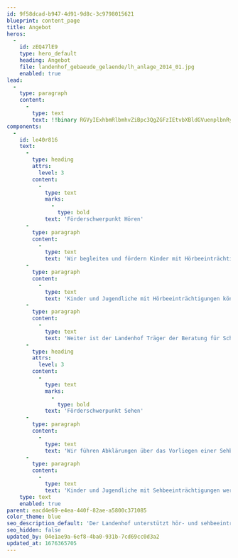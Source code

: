```yaml
---
id: 9f58dcad-b947-4d91-9d8c-3c9798015621
blueprint: content_page
title: Angebot
heros:
  -
    id: zEQ47lE9
    type: hero_default
    heading: Angebot
    file: landenhof_gebaeude_gelaende/lh_anlage_2014_01.jpg
    enabled: true
lead:
  -
    type: paragraph
    content:
      -
        type: text
        text: !!binary RGVyIExhbmRlbmhvZiBpc3QgZGFzIEtvbXBldGVuenplbnRydW0gZsO8ciBIw7ZyYmVlaW50csOkY2h0aWd1bmdlbiB1bmQgU2VoYmVlaW4CdHLDpGNodGlndW5nZW4gaW0gS2FudG9uIEFhcmdhdS4gV2lyIHVudGVyc3TDvHR6ZW4gTWVuc2NoZW4gbWl0IEjDtnItIG9kZXIgU2VoYmVlaW50csOkY2h0aWd1bgJnZW4gaW4gaWhyZW0gc2VsYnN0YmVzdGltbXRlbiBMZWJlbiwgaW5kZW0gd2lyIGlocmUgRsOkaGlna2VpdGVuIHVuZCBpaHJlIEVudHdpY2tsdW5nIGdlemllbHQgZsO2cmRlcm4u
components:
  -
    id: le40r816
    text:
      -
        type: heading
        attrs:
          level: 3
        content:
          -
            type: text
            marks:
              -
                type: bold
            text: 'Förderschwerpunkt Hören'
      -
        type: paragraph
        content:
          -
            type: text
            text: 'Wir begleiten und fördern Kinder mit Hörbeeinträchtigungen ab Geburt beim Spracherwerb und in ihrer Gesamtentwicklung, führen audiologische Abklärungen durch und übernehmen die Versorgung mit technischen Hilfsmitteln. '
      -
        type: paragraph
        content:
          -
            type: text
            text: 'Kinder und Jugendliche mit Hörbeeinträchtigungen können bei uns am Landenhof alle Stufen der Volksschule besuchen, hier wohnen oder werden durch unseren Audiopädagogischen Dienst in der Regelschule begleitet. '
      -
        type: paragraph
        content:
          -
            type: text
            text: 'Weiter ist der Landenhof Träger der Beratung für Schwerhörige und Gehörlose Aargau Solothurn, welche schwerhörige und gehörlose Personen jeden Alters, sowie deren Angehörige und Umfeld berät.'
      -
        type: heading
        attrs:
          level: 3
        content:
          -
            type: text
            marks:
              -
                type: bold
            text: 'Förderschwerpunkt Sehen'
      -
        type: paragraph
        content:
          -
            type: text
            text: 'Wir führen Abklärungen über das Vorliegen einer Sehbeeinträchtigung durch und unterstützen Menschen mit Sehbeeinträchtigungen ab Geburt dabei, ihre Sehfähigkeiten optimal zu entwickeln sowie kognitive, motorische, soziale und emotionale Fähigkeiten zu entfalten.'
      -
        type: paragraph
        content:
          -
            type: text
            text: 'Kinder und Jugendliche mit Sehbeeinträchtigungen werden durch unseren Visiopädagogischen Dienst in der Regelschule begleitet oder können voraussichtlich ab dem Schuljahr 2024/25 am Landenhof die Tagessonderschule Sehen besuchen.'
    type: text
    enabled: true
parent: eacd4e69-e4ea-440f-82ae-a5800c371085
color_theme: blue
seo_description_default: 'Der Landenhof unterstützt hör- und sehbeeinträchtigte Kinder & Jugendliche in ihrem selbstbestimmten Leben durch Förderung ihrer Fähigkeiten & Entwicklung'
seo_hidden: false
updated_by: 04e1ae9a-6ef8-4ba0-931b-7cd69cc0d3a2
updated_at: 1676365705
---
```

